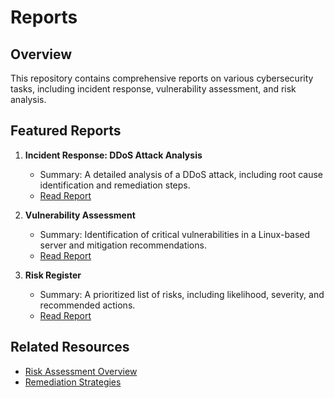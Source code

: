 # Reports

## Overview
This repository contains comprehensive reports on various cybersecurity tasks, including incident response, vulnerability assessment, and risk analysis.

## Featured Reports
1. **Incident Response: DDoS Attack Analysis**
   - Summary: A detailed analysis of a DDoS attack, including root cause identification and remediation steps.
   - [Read Report](<Add link>)

2. **Vulnerability Assessment**
   - Summary: Identification of critical vulnerabilities in a Linux-based server and mitigation recommendations.
   - [Read Report](<Add link>)

3. **Risk Register**
   - Summary: A prioritized list of risks, including likelihood, severity, and recommended actions.
   - [Read Report](<Add link>)

## Related Resources
- [Risk Assessment Overview](<Add link>)
- [Remediation Strategies](<Add link>)

